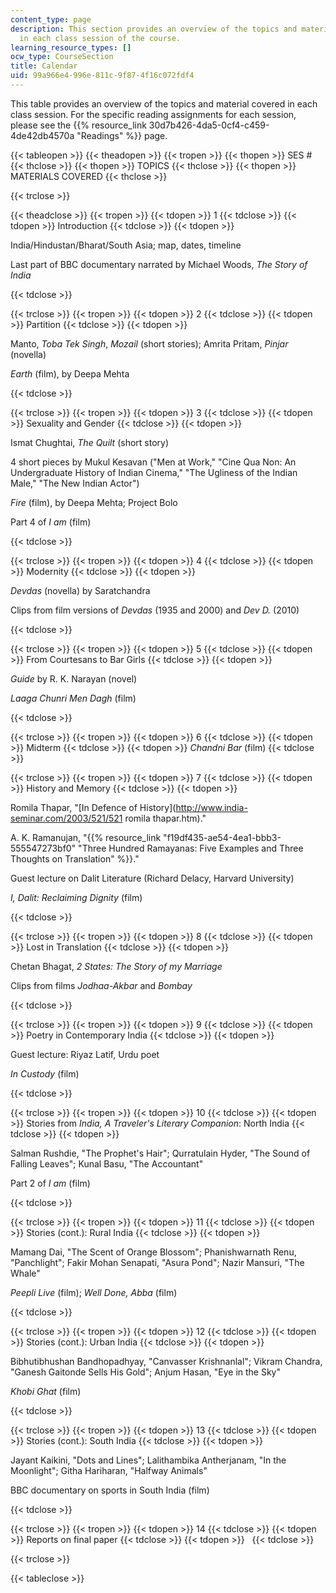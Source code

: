 ```yaml
---
content_type: page
description: This section provides an overview of the topics and material covered
  in each class session of the course.
learning_resource_types: []
ocw_type: CourseSection
title: Calendar
uid: 99a966e4-996e-811c-9f87-4f16c072fdf4
---
```


This table provides an overview of the topics and material covered in each class session. For the specific reading assignments for each session, please see the {{% resource_link 30d7b426-4da5-0cf4-c459-4de42db4570a "Readings" %}} page.

{{< tableopen >}}
{{< theadopen >}}
{{< tropen >}}
{{< thopen >}}
SES #
{{< thclose >}}
{{< thopen >}}
TOPICS
{{< thclose >}}
{{< thopen >}}
MATERIALS COVERED
{{< thclose >}}

{{< trclose >}}

{{< theadclose >}}
{{< tropen >}}
{{< tdopen >}}
1
{{< tdclose >}}
{{< tdopen >}}
Introduction
{{< tdclose >}}
{{< tdopen >}}


India/Hindustan/Bharat/South Asia; map, dates, timeline

Last part of BBC documentary narrated by Michael Woods, _The Story of India_


{{< tdclose >}}

{{< trclose >}}
{{< tropen >}}
{{< tdopen >}}
2
{{< tdclose >}}
{{< tdopen >}}
Partition
{{< tdclose >}}
{{< tdopen >}}


Manto, _Toba Tek Singh_, _Mozail_ (short stories); Amrita Pritam, _Pinjar_ (novella)

_Earth_ (film), by Deepa Mehta


{{< tdclose >}}

{{< trclose >}}
{{< tropen >}}
{{< tdopen >}}
3
{{< tdclose >}}
{{< tdopen >}}
Sexuality and Gender
{{< tdclose >}}
{{< tdopen >}}


Ismat Chughtai, _The Quilt_ (short story)

4 short pieces by Mukul Kesavan ("Men at Work," "Cine Qua Non: An Undergraduate History of Indian Cinema," "The Ugliness of the Indian Male," "The New Indian Actor")

_Fire_ (film), by Deepa Mehta; Project Bolo

Part 4 of _I am_ (film)


{{< tdclose >}}

{{< trclose >}}
{{< tropen >}}
{{< tdopen >}}
4
{{< tdclose >}}
{{< tdopen >}}
Modernity
{{< tdclose >}}
{{< tdopen >}}


_Devdas_ (novella) by Saratchandra

Clips from film versions of _Devdas_ (1935 and 2000) and _Dev D._ (2010)


{{< tdclose >}}

{{< trclose >}}
{{< tropen >}}
{{< tdopen >}}
5
{{< tdclose >}}
{{< tdopen >}}
From Courtesans to Bar Girls
{{< tdclose >}}
{{< tdopen >}}


_Guide_ by R. K. Narayan (novel)

_Laaga Chunri Men Dagh_ (film)


{{< tdclose >}}

{{< trclose >}}
{{< tropen >}}
{{< tdopen >}}
6
{{< tdclose >}}
{{< tdopen >}}
Midterm
{{< tdclose >}}
{{< tdopen >}}
_Chandni Bar_ (film)
{{< tdclose >}}

{{< trclose >}}
{{< tropen >}}
{{< tdopen >}}
7
{{< tdclose >}}
{{< tdopen >}}
History and Memory
{{< tdclose >}}
{{< tdopen >}}


Romila Thapar, "[In Defence of History](http://www.india-seminar.com/2003/521/521 romila thapar.htm)."

A. K. Ramanujan, "{{% resource_link "f19df435-ae54-4ea1-bbb3-555547273bf0" "Three Hundred Ramayanas: Five Examples and Three Thoughts on Translation" %}}."

Guest lecture on Dalit Literature (Richard Delacy, Harvard University)

_I, Dalit: Reclaiming Dignity_ (film)


{{< tdclose >}}

{{< trclose >}}
{{< tropen >}}
{{< tdopen >}}
8
{{< tdclose >}}
{{< tdopen >}}
Lost in Translation
{{< tdclose >}}
{{< tdopen >}}


Chetan Bhagat, _2 States: The Story of my Marriage_

Clips from films _Jodhaa-Akbar_ and _Bombay_


{{< tdclose >}}

{{< trclose >}}
{{< tropen >}}
{{< tdopen >}}
9
{{< tdclose >}}
{{< tdopen >}}
Poetry in Contemporary India
{{< tdclose >}}
{{< tdopen >}}


Guest lecture: Riyaz Latif, Urdu poet

_In Custody_ (film)


{{< tdclose >}}

{{< trclose >}}
{{< tropen >}}
{{< tdopen >}}
10
{{< tdclose >}}
{{< tdopen >}}
Stories from _India, A Traveler's Literary Companion_: North India
{{< tdclose >}}
{{< tdopen >}}


Salman Rushdie, "The Prophet's Hair"; Qurratulain Hyder, "The Sound of Falling Leaves"; Kunal Basu, "The Accountant"

Part 2 of _I am_ (film)


{{< tdclose >}}

{{< trclose >}}
{{< tropen >}}
{{< tdopen >}}
11
{{< tdclose >}}
{{< tdopen >}}
Stories (cont.): Rural India
{{< tdclose >}}
{{< tdopen >}}


Mamang Dai, "The Scent of Orange Blossom"; Phanishwarnath Renu, "Panchlight"; Fakir Mohan Senapati, "Asura Pond"; Nazir Mansuri, "The Whale"

_Peepli Live_ (film); _Well Done, Abba_ (film)


{{< tdclose >}}

{{< trclose >}}
{{< tropen >}}
{{< tdopen >}}
12
{{< tdclose >}}
{{< tdopen >}}
Stories (cont.): Urban India
{{< tdclose >}}
{{< tdopen >}}


Bibhutibhushan Bandhopadhyay, "Canvasser Krishnanlal"; Vikram Chandra, "Ganesh Gaitonde Sells His Gold"; Anjum Hasan, "Eye in the Sky"

_Khobi Ghat_ (film)


{{< tdclose >}}

{{< trclose >}}
{{< tropen >}}
{{< tdopen >}}
13
{{< tdclose >}}
{{< tdopen >}}
Stories (cont.): South India
{{< tdclose >}}
{{< tdopen >}}


Jayant Kaikini, "Dots and Lines"; Lalithambika Antherjanam, "In the Moonlight"; Githa Hariharan, "Halfway Animals"

BBC documentary on sports in South India (film)


{{< tdclose >}}

{{< trclose >}}
{{< tropen >}}
{{< tdopen >}}
14
{{< tdclose >}}
{{< tdopen >}}
Reports on final paper
{{< tdclose >}}
{{< tdopen >}}
 
{{< tdclose >}}

{{< trclose >}}

{{< tableclose >}}